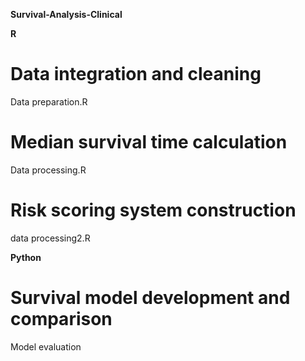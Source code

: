 **Survival-Analysis-Clinical**

**R**

# Data integration and cleaning
Data preparation.R        

# Median survival time calculation 
Data processing.R         

# Risk scoring system construction
data processing2.R        

**Python**

# Survival model development and comparison
Model evaluation          
